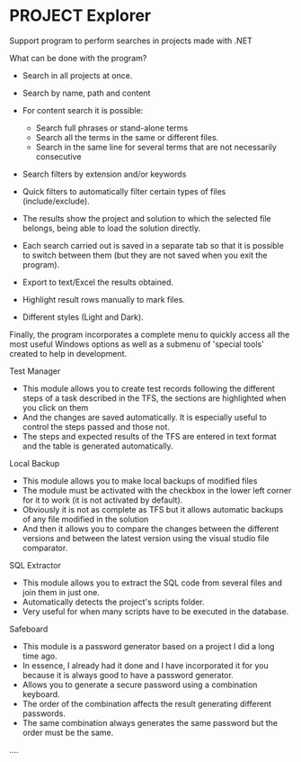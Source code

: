 
# PROJECT Explorer
Support program to perform searches in projects made with .NET

What can be done with the program?

- Search in all projects at once.
- Search by name, path and content
- For content search it is possible:
    
    - Search full phrases or stand-alone terms
    - Search all the terms in the same or different files.
    - Search in the same line for several terms that are not necessarily consecutive

- Search filters by extension and/or keywords
- Quick filters to automatically filter certain types of files (include/exclude).
- The results show the project and solution to which the selected file belongs, being able to load the solution directly.
- Each search carried out is saved in a separate tab so that it is possible to switch between them (but they are not saved when you exit the program).
- Export to text/Excel the results obtained.
- Highlight result rows manually to mark files.
- Different styles (Light and Dark).

Finally, the program incorporates a complete menu to quickly access all the most useful Windows options as well as a submenu of 'special tools' created to help in development.

Test Manager

- This module allows you to create test records following the different steps of a task described in the TFS, the sections are highlighted when you click on them
- And the changes are saved automatically. It is especially useful to control the steps passed and those not.
- The steps and expected results of the TFS are entered in text format and the table is generated automatically.

Local Backup

- This module allows you to make local backups of modified files
- The module must be activated with the checkbox in the lower left corner for it to work (it is not activated by default).
- Obviously it is not as complete as TFS but it allows automatic backups of any file modified in the solution
- And then it allows you to compare the changes between the different versions and between the latest version using the visual studio file comparator.

SQL Extractor

- This module allows you to extract the SQL code from several files and join them in just one.
- Automatically detects the project's scripts folder.
- Very useful for when many scripts have to be executed in the database.

Safeboard

- This module is a password generator based on a project I did a long time ago.
- In essence, I already had it done and I have incorporated it for you because it is always good to have a password generator.
- Allows you to generate a secure password using a combination keyboard.
- The order of the combination affects the result generating different passwords.
- The same combination always generates the same password but the order must be the same.


....
